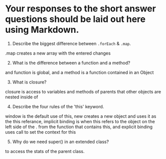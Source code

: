 # Your responses to the short answer questions should be laid out here using Markdown.
1. Describe the biggest difference between `.forEach` & `.map`.

.map creates a new array with the entered changes

2. What is the difference between a function and a method?

and function is global, and a method is a function contained in an Object

3. What is closure?

closure is access to variables and methods of parents that other objects are nested inside of

4. Describe the four rules of the 'this' keyword.

window is the default use of this,
new creates a new object and uses it as the this referance,
implicit binding is when this refers to the object on the left side of the . from the function that contains this,
and explicit binding uses call to set the context for this

5. Why do we need super() in an extended class?

to access the stats of the parent class.
